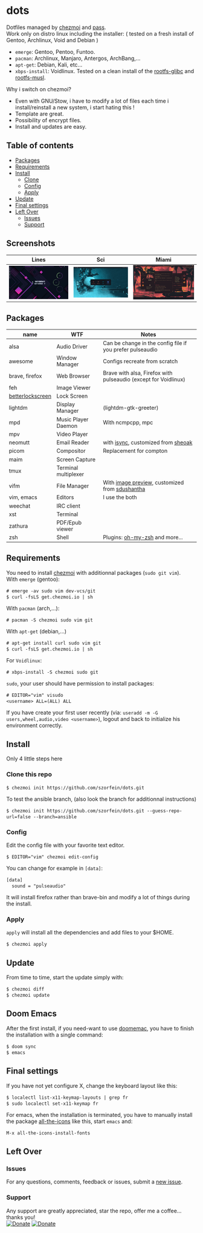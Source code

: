 # dots
Dotfiles managed by [chezmoi](https://www.chezmoi.io/) and [pass](https://www.passwordstore.org/).  
Work only on distro linux including the installer: ( tested on a fresh install of Gentoo, Archlinux, Void and Debian )  
+ `emerge`: Gentoo, Pentoo, Funtoo.
+ `pacman`: Archlinux, Manjaro, Antergos, ArchBang,...
+ `apt-get`: Debian, Kali, etc...
+ `xbps-install`: Voidlinux. Tested on a clean install of the [rootfs-glibc](https://voidlinux.org/download/) and [rootfs-musl](https://voidlinux.org/download/).

Why i switch on chezmoi?
+ Even with GNU/Stow, i have to modify a lot of files each time i install/reinstall a new system, i start hating this !
+ Template are great.
+ Possibility of encrypt files.
+ Install and updates are easy.

## Table of contents

<!--ts-->

   * [Packages](#packages)
   * [Requirements](#requirements)
   * [Install](#install)
     * [Clone](#clone-this-repo)
     * [Config](#config)
     * [Apply](#apply)
   * [Update](#update)
   * [Final settings](#final-settings)
   * [Left Over](#left-over)
     * [Issues](#issues)
     * [Support](#support)

<!--te-->

## Screenshots

| Lines | Sci | Miami |
| --- | --- | --- |
| ![](https://github.com/szorfein/unix-portfolio/raw/master/lines/monitor.png) | ![](https://github.com/szorfein/unix-portfolio/raw/master/sci/logout.png) | ![](https://github.com/szorfein/unix-portfolio/raw/master/miami/start_screen.png) |

## Packages

| name | WTF | Notes |
|---|---|---|
| alsa | Audio Driver | Can be change in the config file if you prefer pulseaudio |
| awesome | Window Manager | Configs recreate from scratch |
| brave, firefox | Web Browser | Brave with alsa, Firefox with pulseaudio (except for Voidlinux) |
| feh | Image Viewer | |
| [betterlockscreen](https://github.com/pavanjadhaw/betterlockscreen) | Lock Screen | |
| lightdm | Display Manager | (lightdm-gtk-greeter) |
| mpd | Music Player Daemon | With ncmpcpp, mpc |
| mpv | Video Player | |
| neomutt | Email Reader | with [isync](https://isync.sourceforge.io/), customized from [sheoak](https://github.com/sheoak/neomutt-powerline-nerdfonts/) |
| picom | Compositor | Replacement for compton |
| maim | Screen Capture | |
| tmux | Terminal multiplexer | |
| vifm | File Manager | With [image preview](https://github.com/cirala/vifmimg), customized from [sdushantha](https://github.com/sdushantha/dotfiles) |
| vim, emacs | Editors | I use the both |
| weechat | IRC client | |
| xst | Terminal | |
| zathura | PDF/Epub viewer | |
| zsh | Shell | Plugins: [oh-my-zsh](https://github.com/ohmyzsh/ohmyzsh) and more... |

## Requirements
You need to install [chezmoi](https://chezmoi.io) with additionnal packages (`sudo git vim`).  
With `emerge` (gentoo):

    # emerge -av sudo vim dev-vcs/git
    $ curl -fsLS get.chezmoi.io | sh

With `pacman` (arch,...):

    # pacman -S chezmoi sudo vim git

With `apt-get` (debian,...)

    # apt-get install curl sudo vim git
    $ curl -fsLS get.chezmoi.io | sh

For `Voidlinux`:

    # xbps-install -S chezmoi sudo git


`sudo`, your user should have permission to install packages:

    # EDITOR="vim" visudo
    <username> ALL=(ALL) ALL

If you have create your first user recently (via: `useradd -m -G users,wheel,audio,video <username>`), logout and back to initialize his environment correctly.
    
## Install
Only 4 little steps here

### Clone this repo

    $ chezmoi init https://github.com/szorfein/dots.git

To test the ansible branch, (also look the branch for additionnal instructions)

    $ chezmoi init https://github.com/szorfein/dots.git --guess-repo-url=false --branch=ansible

### Config
Edit the config file with your favorite text editor.

    $ EDITOR="vim" chezmoi edit-config

You can change for example in `[data]`:

    [data]
      sound = "pulseaudio"

It will install firefox rather than brave-bin and modify a lot of things during the install.  

### Apply
`apply` will install all the dependencies and add files to your $HOME.

    $ chezmoi apply

## Update
From time to time, start the update simply with:

    $ chezmoi diff
    $ chezmoi update

## Doom Emacs
After the first install, if you need-want to use
[doomemac](https://github.com/doomemacs/doomemacs), you have to finish the
installation with a single command:

    $ doom sync
    $ emacs

## Final settings
If you have not yet configure X, change the keyboard layout like this:

    $ localectl list-x11-keymap-layouts | grep fr
    $ sudo localectl set-x11-keymap fr

For emacs, when the installation is terminated, you have to manually install the package [all-the-icons](https://github.com/domtronn/all-the-icons.el#installing-fonts) like this, start `emacs` and:

    M-x all-the-icons-install-fonts

## Left Over

### Issues
For any questions, comments, feedback or issues, submit a [new issue](https://github.com/szorfein/dots/issues/new).

### Support
Any support are greatly appreciated, star the repo, offer me a coffee... thanks you!  
[![Donate](https://img.shields.io/badge/don-liberapay-1ba9a4)](https://liberapay.com/szorfein) [![Donate](https://img.shields.io/badge/don-patreon-ab69f4)](https://www.patreon.com/szorfein)
